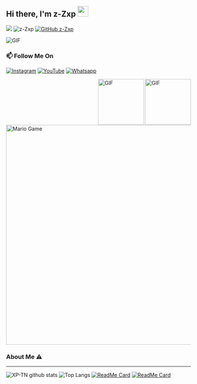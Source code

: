 ## Hi there, I'm z-Zxp <img src="https://github.com/TheDudeThatCode/TheDudeThatCode/blob/master/Assets/Hi.gif" width="29px">
![](https://visitor-badge.glitch.me/badge?page_id=z-Zxp)
![z-Zxp](https://komarev.com/ghpvc/?username=z-Zxp&label=Views&color=blue&style=plastic)
[![GitHub z-Zxp](https://img.shields.io/github/followers/z-Zxp?label=follow&style=social)](https://github.com/z-Zxp)

<img align="center" fit="fill" alt="GIF" src="https://media.giphy.com/media/836HiJc7pgzy8iNXCn/giphy.gif" />

### 📫 Follow Me On
<a href="https://www.instagram.com/_xptn" target="_blank"><img src="https://img.shields.io/badge/Instagram-%23E4405F.svg?&style=flat-square&logo=instagram&logoColor=white" alt="Instagram"></a>
<a href="https://youtube.com/channel/UCMiQsqzWvj-zKxNlFlG_Wiw" target="_blank"><img src="https://img.shields.io/badge/YouTube-%231877F2.svg?&style=flat-square&logo=YouTube&logoColor=white" alt="YouTube"></a>
<a href="https://wa.me/6289655478810" target="_blank"><img src="https://img.shields.io/badge/Whatsapp-%808080.svg?&style=flat-square&logo=Whatsapp&logoColor=white" alt="Whatsapp"></a>

<img align="right" alt="GIF" height="125px" src="https://i.giphy.com/media/LMt9638dO8dftAjtco/200.webp" />
<img align="right" alt="GIF" height="125px" src="https://media3.giphy.com/media/ln7z2eWriiQAllfVcn/200w.webp" />


<img src="https://github.com/TheDudeThatCode/TheDudeThatCode/blob/master/Assets/Mario_Gameplay.gif" alt="Mario Game" width="600" />


### About Me ⚠️
___

![XP-TN github stats](https://github-readme-stats.vercel.app/api?username=z-Zxp&show_icons=true&theme=tokyonight)
![Top Langs](https://github-readme-stats.vercel.app/api/top-langs/?username=z-Zxp&hide=css,html&theme=tokyonight)
[![ReadMe Card](https://github-readme-stats.vercel.app/api/pin/?username=z-Zxp&repo=z-Zxp)](https://github.com/XP-TN/XP-TNNBOT)
[![ReadMe Card](https://github-readme-stats.vercel.app/api/pin/?username=z-Zxp&repo=z-Zxp)](https://github.com/XP-TN/XP-TNNBOT)
<!--
**XP-TN/XP-TN** is a ✨ _special_ ✨ repository because its `README.md` (this file) appears on your GitHub profile.



**Personal Stuffs:**
- 🔭 I’m currently working on my campus project
- 🌱 I’m currently learning typescript
- ✨ Interested in backend-ish things 
- 🤔 Looking for help with my [Github](https://github.com/XP-TN)
- 📫 Reach me via [whatsapp](https://wa.me/6289655478810) or [facebook](https://www.facebook.com/adm.tidakperlutenar.5/)


[![🦉 z-Zxp github stats](https://github-readme-stats.vercel.app/api?username=z-Zxp&show_icons=true&hide_border=true&hide=issues)](https://github.com/z-Zxp)


